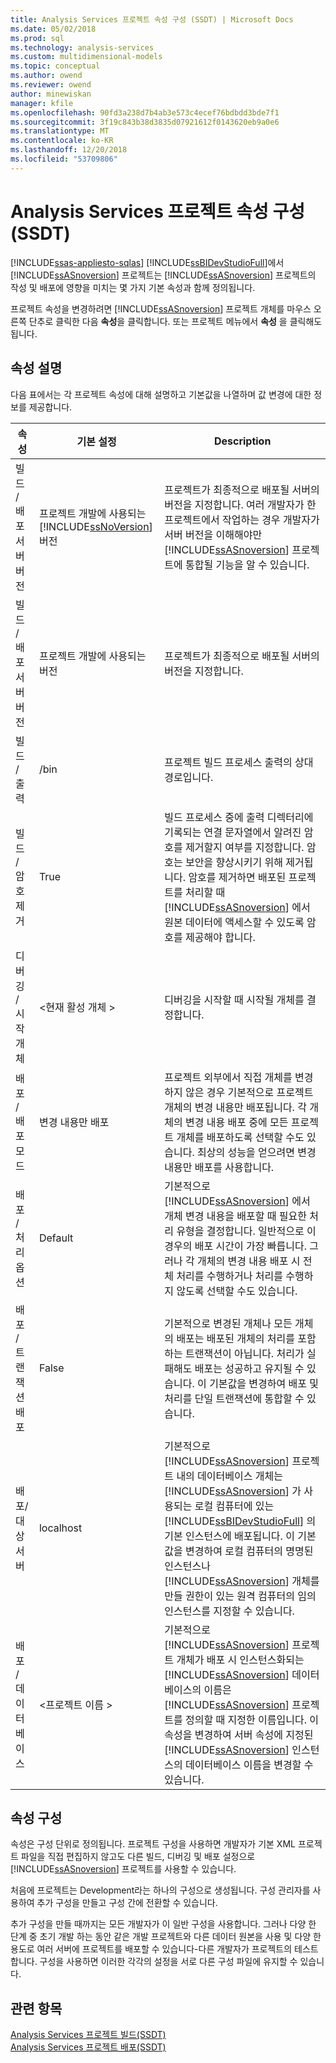 ```yaml
---
title: Analysis Services 프로젝트 속성 구성 (SSDT) | Microsoft Docs
ms.date: 05/02/2018
ms.prod: sql
ms.technology: analysis-services
ms.custom: multidimensional-models
ms.topic: conceptual
ms.author: owend
ms.reviewer: owend
author: minewiskan
manager: kfile
ms.openlocfilehash: 90fd3a238d7b4ab3e573c4ecef76bdbdd3bde7f1
ms.sourcegitcommit: 3f19c843b38d3835d07921612f0143620eb9a0e6
ms.translationtype: MT
ms.contentlocale: ko-KR
ms.lasthandoff: 12/20/2018
ms.locfileid: "53709806"
---
```

# <a name="configure-analysis-services-project-properties-ssdt"></a>Analysis Services 프로젝트 속성 구성(SSDT)
[!INCLUDE[ssas-appliesto-sqlas](../../includes/ssas-appliesto-sqlas.md)]
  [!INCLUDE[ssBIDevStudioFull](../../includes/ssbidevstudiofull-md.md)]에서 [!INCLUDE[ssASnoversion](../../includes/ssasnoversion-md.md)] 프로젝트는 [!INCLUDE[ssASnoversion](../../includes/ssasnoversion-md.md)] 프로젝트의 작성 및 배포에 영향을 미치는 몇 가지 기본 속성과 함께 정의됩니다.  
  
 프로젝트 속성을 변경하려면 [!INCLUDE[ssASnoversion](../../includes/ssasnoversion-md.md)] 프로젝트 개체를 마우스 오른쪽 단추로 클릭한 다음 **속성**을 클릭합니다. 또는 프로젝트 메뉴에서 **속성** 을 클릭해도 됩니다.  
  
## <a name="property-description"></a>속성 설명  
 다음 표에서는 각 프로젝트 속성에 대해 설명하고 기본값을 나열하며 값 변경에 대한 정보를 제공합니다.  
  
|속성|기본 설정|Description|  
|--------------|---------------------|-----------------|  
|빌드 / 배포 서버 버전|프로젝트 개발에 사용되는 [!INCLUDE[ssNoVersion](../../includes/ssnoversion-md.md)] 버전|프로젝트가 최종적으로 배포될 서버의 버전을 지정합니다. 여러 개발자가 한 프로젝트에서 작업하는 경우 개발자가 서버 버전을 이해해야만 [!INCLUDE[ssASnoversion](../../includes/ssasnoversion-md.md)] 프로젝트에 통합될 기능을 알 수 있습니다.|  
|빌드 / 배포 서버 버전|프로젝트 개발에 사용되는 버전|프로젝트가 최종적으로 배포될 서버의 버전을 지정합니다.|  
|빌드 / 출력|/bin|프로젝트 빌드 프로세스 출력의 상대 경로입니다.|  
|빌드 / 암호 제거|True|빌드 프로세스 중에 출력 디렉터리에 기록되는 연결 문자열에서 알려진 암호를 제거할지 여부를 지정합니다. 암호는 보안을 향상시키기 위해 제거됩니다. 암호를 제거하면 배포된 프로젝트를 처리할 때 [!INCLUDE[ssASnoversion](../../includes/ssasnoversion-md.md)] 에서 원본 데이터에 액세스할 수 있도록 암호를 제공해야 합니다.|  
|디버깅 / 시작 개체|\<현재 활성 개체 >|디버깅을 시작할 때 시작될 개체를 결정합니다.|  
|배포 / 배포 모드|변경 내용만 배포|프로젝트 외부에서 직접 개체를 변경하지 않은 경우 기본적으로 프로젝트 개체의 변경 내용만 배포됩니다. 각 개체의 변경 내용 배포 중에 모든 프로젝트 개체를 배포하도록 선택할 수도 있습니다. 최상의 성능을 얻으려면 변경 내용만 배포를 사용합니다.|  
|배포 / 처리 옵션|Default|기본적으로 [!INCLUDE[ssASnoversion](../../includes/ssasnoversion-md.md)] 에서 개체 변경 내용을 배포할 때 필요한 처리 유형을 결정합니다. 일반적으로 이 경우의 배포 시간이 가장 빠릅니다. 그러나 각 개체의 변경 내용 배포 시 전체 처리를 수행하거나 처리를 수행하지 않도록 선택할 수도 있습니다.|  
|배포 / 트랜잭션 배포|False|기본적으로 변경된 개체나 모든 개체의 배포는 배포된 개체의 처리를 포함하는 트랜잭션이 아닙니다. 처리가 실패해도 배포는 성공하고 유지될 수 있습니다. 이 기본값을 변경하여 배포 및 처리를 단일 트랜잭션에 통합할 수 있습니다.|  
|배포/대상 서버|localhost|기본적으로 [!INCLUDE[ssASnoversion](../../includes/ssasnoversion-md.md)] 프로젝트 내의 데이터베이스 개체는 [!INCLUDE[ssASnoversion](../../includes/ssasnoversion-md.md)] 가 사용되는 로컬 컴퓨터에 있는 [!INCLUDE[ssBIDevStudioFull](../../includes/ssbidevstudiofull-md.md)] 의 기본 인스턴스에 배포됩니다. 이 기본값을 변경하여 로컬 컴퓨터의 명명된 인스턴스나 [!INCLUDE[ssASnoversion](../../includes/ssasnoversion-md.md)] 개체를 만들 권한이 있는 원격 컴퓨터의 임의 인스턴스를 지정할 수 있습니다.|  
|배포 / 데이터베이스|\<프로젝트 이름 >|기본적으로 [!INCLUDE[ssASnoversion](../../includes/ssasnoversion-md.md)] 프로젝트 개체가 배포 시 인스턴스화되는 [!INCLUDE[ssASnoversion](../../includes/ssasnoversion-md.md)] 데이터베이스의 이름은 [!INCLUDE[ssASnoversion](../../includes/ssasnoversion-md.md)] 프로젝트를 정의할 때 지정한 이름입니다. 이 속성을 변경하여 서버 속성에 지정된 [!INCLUDE[ssASnoversion](../../includes/ssasnoversion-md.md)] 인스턴스의 데이터베이스 이름을 변경할 수 있습니다.|  
  
## <a name="property-configurations"></a>속성 구성  
 속성은 구성 단위로 정의됩니다. 프로젝트 구성을 사용하면 개발자가 기본 XML 프로젝트 파일을 직접 편집하지 않고도 다른 빌드, 디버깅 및 배포 설정으로 [!INCLUDE[ssASnoversion](../../includes/ssasnoversion-md.md)] 프로젝트를 사용할 수 있습니다.  
  
 처음에 프로젝트는 Development라는 하나의 구성으로 생성됩니다. 구성 관리자를 사용하여 추가 구성을 만들고 구성 간에 전환할 수 있습니다.  
  
 추가 구성을 만들 때까지는 모든 개발자가 이 일반 구성을 사용합니다. 그러나 다양 한 단계 중 초기 개발 하는 동안 같은 개발 프로젝트와 다른 데이터 원본을 사용 및 다양 한 용도로 여러 서버에 프로젝트를 배포할 수 있습니다-다른 개발자가 프로젝트의 테스트 합니다. 구성을 사용하면 이러한 각각의 설정을 서로 다른 구성 파일에 유지할 수 있습니다.  
  
## <a name="see-also"></a>관련 항목  
 [Analysis Services 프로젝트 빌드&#40;SSDT&#41;](../../analysis-services/multidimensional-models/build-analysis-services-projects-ssdt.md)   
 [Analysis Services 프로젝트 배포&#40;SSDT&#41;](../../analysis-services/multidimensional-models/deploy-analysis-services-projects-ssdt.md)  
  
  
